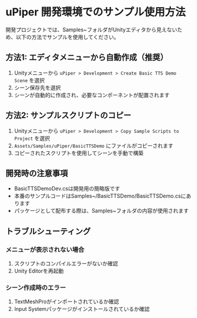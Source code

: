 # uPiper 開発環境でのサンプル使用方法

開発プロジェクトでは、Samples~フォルダがUnityエディタから見えないため、以下の方法でサンプルを使用してください。

## 方法1: エディタメニューから自動作成（推奨）

1. Unityメニューから `uPiper > Development > Create Basic TTS Demo Scene` を選択
2. シーン保存先を選択
3. シーンが自動的に作成され、必要なコンポーネントが配置されます

## 方法2: サンプルスクリプトのコピー

1. Unityメニューから `uPiper > Development > Copy Sample Scripts to Project` を選択
2. `Assets/Samples/uPiper/BasicTTSDemo` にファイルがコピーされます
3. コピーされたスクリプトを使用してシーンを手動で構築

## 開発時の注意事項

- BasicTTSDemoDev.csは開発用の簡略版です
- 本番のサンプルコードはSamples~/BasicTTSDemo/BasicTTSDemo.csにあります
- パッケージとして配布する際は、Samples~フォルダの内容が使用されます

## トラブルシューティング

### メニューが表示されない場合
1. スクリプトのコンパイルエラーがないか確認
2. Unity Editorを再起動

### シーン作成時のエラー
1. TextMeshProがインポートされているか確認
2. Input Systemパッケージがインストールされているか確認